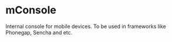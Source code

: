 # mConsole
Internal console for mobile devices. To be used in frameworks like Phonegap, Sencha and etc.
